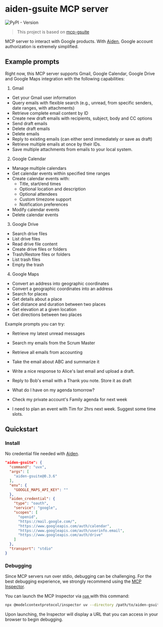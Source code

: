 # aiden-gsuite MCP server

![PyPI - Version](https://img.shields.io/pypi/v/aiden-gsuite)

> This project is based on [mcp-gsuite](https://github.com/MarkusPfundstein/mcp-gsuite)

MCP server to interact with Google products. With [Aiden](https://github.com/AllWiseAI/aiden-chat), Google account authorization is extremely simplified.

## Example prompts

Right now, this MCP server supports Gmail, Google Calendar, Google Drive and Google Maps integration with the following capabilities:

1. Gmail

* Get your Gmail user information
* Query emails with flexible search (e.g., unread, from specific senders, date ranges, with attachments)
* Retrieve complete email content by ID
* Create new draft emails with recipients, subject, body and CC options
* Send draft emails
* Delete draft emails
* Delete emails
* Reply to existing emails (can either send immediately or save as draft)
* Retrieve multiple emails at once by their IDs.
* Save multiple attachments from emails to your local system.

2. Google Calendar

* Manage multiple calendars
* Get calendar events within specified time ranges
* Create calendar events with:
  + Title, start/end times
  + Optional location and description
  + Optional attendees
  + Custom timezone support
  + Notification preferences
* Modify calendar events
* Delete calendar events

3. Google Drive

* Search drive files
* List drive files
* Read drive file content
* Create drive files or folders
* Trash/Restore files or folders
* List trash files
* Empty the trash

4. Google Maps

* Convert an address into geographic coordinates
* Convert a geographic coordinates into an address
* Search for places
* Get details about a place
* Get distance and duration between two places
* Get elevation at a given location
* Get directions between two places

Example prompts you can try:

* Retrieve my latest unread messages
* Search my emails from the Scrum Master
* Retrieve all emails from accounting
* Take the email about ABC and summarize it
* Write a nice response to Alice's last email and upload a draft.
* Reply to Bob's email with a Thank you note. Store it as draft

* What do I have on my agenda tomorrow?
* Check my private account's Family agenda for next week
* I need to plan an event with Tim for 2hrs next week. Suggest some time slots.

## Quickstart

### Install

No credential file needed with [Aiden](https://github.com/AllWiseAI/aiden-chat).

```json
"aiden-gsuite": {
  "command": "uvx",
  "args": [
    "aiden-gsuite@0.3.6"
  ],
  "env": {
    "GOOGLE_MAPS_API_KEY": ""
  },
  "aiden_credential": {
    "type": "oauth",
    "service": "google",
    "scopes": [
      "openid",
      "https://mail.google.com/",
      "https://www.googleapis.com/auth/calendar",
      "https://www.googleapis.com/auth/userinfo.email",
      "https://www.googleapis.com/auth/drive"
    ]
  },
  "transport": "stdio"
}
```

### Debugging

Since MCP servers run over stdio, debugging can be challenging. For the best debugging
experience, we strongly recommend using the [MCP Inspector](https://github.com/modelcontextprotocol/inspector).

You can launch the MCP Inspector via [ `npm` ](https://docs.npmjs.com/downloading-and-installing-node-js-and-npm) with this command:

```bash
npx @modelcontextprotocol/inspector uv --directory /path/to/aiden-gsuite run aiden-gsuite
```

Upon launching, the Inspector will display a URL that you can access in your browser to begin debugging.

